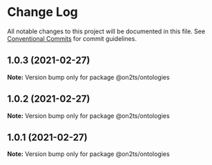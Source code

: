 # Change Log

All notable changes to this project will be documented in this file.
See [Conventional Commits](https://conventionalcommits.org) for commit guidelines.

## 1.0.3 (2021-02-27)

**Note:** Version bump only for package @on2ts/ontologies





## 1.0.2 (2021-02-27)

**Note:** Version bump only for package @on2ts/ontologies





## 1.0.1 (2021-02-27)

**Note:** Version bump only for package @on2ts/ontologies
